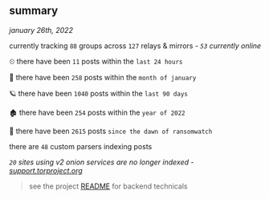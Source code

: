 
## summary
_january 26th, 2022_

currently tracking `88` groups across `127` relays & mirrors - _`53` currently online_

⏲ there have been `11` posts within the `last 24 hours`

🦈 there have been `258` posts within the `month of january`

🪐 there have been `1040` posts within the `last 90 days`

🏚 there have been `254` posts within the `year of 2022`

🦕 there have been `2615` posts `since the dawn of ransomwatch`

there are `48` custom parsers indexing posts

_`20` sites using v2 onion services are no longer indexed - [support.torproject.org](https://support.torproject.org/onionservices/v2-deprecation/)_

> see the project [README](https://github.com/thetanz/ransomwatch#ransomwatch--) for backend technicals
